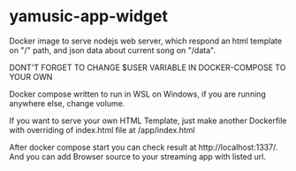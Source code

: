 # yamusic-app-widget

Docker image to serve nodejs web server, which respond an html template on "/" path, and json data about current song on "/data".

DONT'T FORGET TO CHANGE $USER VARIABLE IN DOCKER-COMPOSE TO YOUR OWN

Docker compose written to run in WSL on Windows, if you are running anywhere else, change volume.

If you want to serve your own HTML Template, just make another Dockerfile with overriding of index.html file at /app/index.html

After docker compose start you can check result at http://localhost:1337/. And you can add Browser source to your streaming app with listed url.